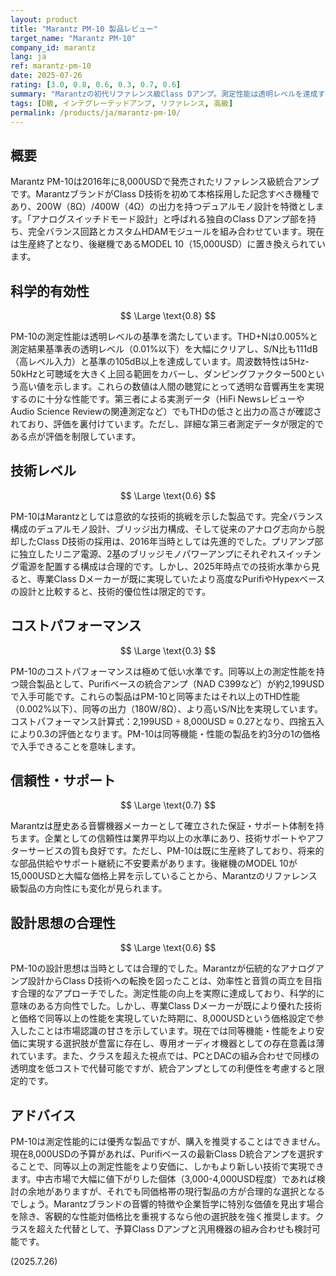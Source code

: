 ```yaml
---
layout: product
title: "Marantz PM-10 製品レビュー"
target_name: "Marantz PM-10"
company_id: marantz
lang: ja
ref: marantz-pm-10
date: 2025-07-26
rating: [3.0, 0.8, 0.6, 0.3, 0.7, 0.6]
summary: "Marantzの初代リファレンス級Class Dアンプ。測定性能は透明レベルを達成するが、コストパフォーマンスに致命的な問題を抱える。"
tags: [D級, インテグレーテッドアンプ, リファレンス, 高級]
permalink: /products/ja/marantz-pm-10/
---
```

## 概要

Marantz PM-10は2016年に8,000USDで発売されたリファレンス級統合アンプです。MarantzブランドがClass D技術を初めて本格採用した記念すべき機種であり、200W（8Ω）/400W（4Ω）の出力を持つデュアルモノ設計を特徴とします。「アナログスイッチドモード設計」と呼ばれる独自のClass Dアンプ部を持ち、完全バランス回路とカスタムHDAMモジュールを組み合わせています。現在は生産終了となり、後継機であるMODEL 10（15,000USD）に置き換えられています。

## 科学的有効性

$$ \Large \text{0.8} $$

PM-10の測定性能は透明レベルの基準を満たしています。THD+Nは0.005%と測定結果基準表の透明レベル（0.01%以下）を大幅にクリアし、S/N比も111dB（高レベル入力）と基準の105dB以上を達成しています。周波数特性は5Hz-50kHzと可聴域を大きく上回る範囲をカバーし、ダンピングファクター500という高い値を示します。これらの数値は人間の聴覚にとって透明な音響再生を実現するのに十分な性能です。第三者による実測データ（HiFi NewsレビューやAudio Science Reviewの関連測定など）でもTHDの低さと出力の高さが確認されており、評価を裏付けています。ただし、詳細な第三者測定データが限定的である点が評価を制限しています。

## 技術レベル

$$ \Large \text{0.6} $$

PM-10はMarantzとしては意欲的な技術的挑戦を示した製品です。完全バランス構成のデュアルモノ設計、ブリッジ出力構成、そして従来のアナログ志向から脱却したClass D技術の採用は、2016年当時としては先進的でした。プリアンプ部に独立したリニア電源、2基のブリッジモノパワーアンプにそれぞれスイッチング電源を配置する構成は合理的です。しかし、2025年時点での技術水準から見ると、専業Class Dメーカーが既に実現していたより高度なPurifiやHypexベースの設計と比較すると、技術的優位性は限定的です。

## コストパフォーマンス

$$ \Large \text{0.3} $$

PM-10のコストパフォーマンスは極めて低い水準です。同等以上の測定性能を持つ競合製品として、Purifiベースの統合アンプ（NAD C399など）が約2,199USDで入手可能です。これらの製品はPM-10と同等またはそれ以上のTHD性能（0.002%以下）、同等の出力（180W/8Ω）、より高いS/N比を実現しています。コストパフォーマンス計算式：2,199USD ÷ 8,000USD ≈ 0.27となり、四捨五入により0.3の評価となります。PM-10は同等機能・性能の製品を約3分の1の価格で入手できることを意味します。

## 信頼性・サポート

$$ \Large \text{0.7} $$

Marantzは歴史ある音響機器メーカーとして確立された保証・サポート体制を持ちます。企業としての信頼性は業界平均以上の水準にあり、技術サポートやアフターサービスの質も良好です。ただし、PM-10は既に生産終了しており、将来的な部品供給やサポート継続に不安要素があります。後継機のMODEL 10が15,000USDと大幅な価格上昇を示していることから、Marantzのリファレンス級製品の方向性にも変化が見られます。

## 設計思想の合理性

$$ \Large \text{0.6} $$

PM-10の設計思想は当時としては合理的でした。Marantzが伝統的なアナログアンプ設計からClass D技術への転換を図ったことは、効率性と音質の両立を目指す合理的なアプローチでした。測定性能の向上を実際に達成しており、科学的に意味のある方向性でした。しかし、専業Class Dメーカーが既により優れた技術と価格で同等以上の性能を実現していた時期に、8,000USDという価格設定で参入したことは市場認識の甘さを示しています。現在では同等機能・性能をより安価に実現する選択肢が豊富に存在し、専用オーディオ機器としての存在意義は薄れています。また、クラスを超えた視点では、PCとDACの組み合わせで同様の透明度を低コストで代替可能ですが、統合アンプとしての利便性を考慮すると限定的です。

## アドバイス

PM-10は測定性能的には優秀な製品ですが、購入を推奨することはできません。現在8,000USDの予算があれば、Purifiベースの最新Class D統合アンプを選択することで、同等以上の測定性能をより安価に、しかもより新しい技術で実現できます。中古市場で大幅に値下がりした個体（3,000-4,000USD程度）であれば検討の余地がありますが、それでも同価格帯の現行製品の方が合理的な選択となるでしょう。Marantzブランドの音響的特徴や企業哲学に特別な価値を見出す場合を除き、客観的な性能対価格比を重視するなら他の選択肢を強く推奨します。クラスを超えた代替として、予算Class Dアンプと汎用機器の組み合わせも検討可能です。

(2025.7.26)
